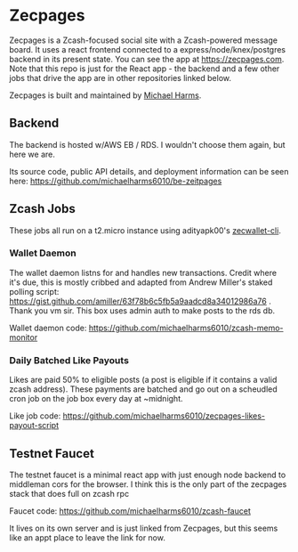 # Zecpages

Zecpages is a Zcash-focused social site with a Zcash-powered message board. It uses a react frontend connected to a express/node/knex/postgres backend in its present state. You can see the app at https://zecpages.com. Note that this repo is just for the React app - the backend and a few other jobs that drive the app are in other repositories linked below.

Zecpages is built and maintained by [Michael Harms](https://twitter.com/michaelharms70). 

## Backend

The backend is hosted w/AWS EB / RDS. I wouldn't choose them again, but here we are. 

Its source code, public API details, and deployment information can be seen here: https://github.com/michaelharms6010/be-zeitpages

## Zcash Jobs

These jobs all run on a t2.micro instance using adityapk00's [zecwallet-cli](https://github.com/adityapk00/zecwallet-light-cli).

### Wallet Daemon

The wallet daemon listns for and handles new transactions. Credit where it's due, this is mostly cribbed and adapted from Andrew Miller's staked polling script: https://gist.github.com/amiller/63f78b6c5fb5a9aadcd8a34012986a76 . Thank you vm sir. This box uses admin auth to make posts to the rds db.

Wallet daemon code: https://github.com/michaelharms6010/zcash-memo-monitor 

### Daily Batched Like Payouts

Likes are paid 50% to eligible posts (a post is eligible if it contains a valid zcash address). These payments are batched and go out on a scheudled cron job on the job box every day at ~midnight. 

Like job code: https://github.com/michaelharms6010/zecpages-likes-payout-script

## Testnet Faucet

The testnet faucet is a minimal react app with just enough node backend to middleman cors for the browser. I think this is the only part of the zecpages stack that does full on zcash rpc 

Faucet code: https://github.com/michaelharms6010/zcash-faucet

It lives on its own server and is just linked from Zecpages, but this seems like an appt place to leave the link for now.
